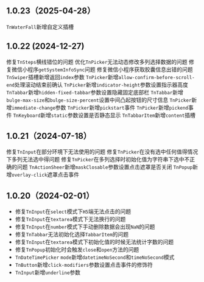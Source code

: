 ## 1.0.23（2025-04-28）
`TnWaterFall`新增自定义插槽
## 1.0.22 (2024-12-27)
修复`TnSteps`横线错位的问题
优化`TnPicker`无法动态修改多列选择数据的问题
修复微信小程序`getSystemInfoSync`问题
修复微信小程序获取胶囊信息出错的问题
`TnSwiper`插槽新增返回`index`参数
`TnPicker`新增`allow-confirm-before-scroll-end`处理滚动结束前确认
`TnPicker`新增`indicator-height`参数设置指示器高度
`TnTabbar`新增`hidden-fixed-tabbar`参数设置隐藏固定底部栏
`TnTabbar`新增`bulge-max-size`和`bulge-size-percent`设置中间凸起按钮的尺寸信息
`TnPicker`新增`immediate-change`参数
`TnPicker`新增`pickstart`事件
`TnPicker`新增`pickend`事件
`TnKeyboard`新增`static`参数设置是否静态显示
`TnTabbarItem`新增`content`插槽## 1.0.21（2024-07-18）
修复`TnInput`在部分环境下无法使用的问题
修复`TnPicker`在没有选中任何值得情况下多列无法选中得问题
修复`TnPicker`在多列选择时初始化值为字符串下选中不正确的问题
`TnActionSheer`新增`maskClosable`参数设置点击遮罩是否关闭
`TnPopup`新增`overlay-click`遮罩点击事件
## 1.0.20（2024-02-01）
- 修复`TnInput`在`select`模式下`H5`端无法点击的问题
- 修复`TnInput`在`textarea`模式下无法换行的问题
- 修复`TnInput`在`number`模式下手动删除数据会出现`NaN`的问题
- 修复`TnTabbar`无法初始化选择`TabbarItem`的问题
- 修复`TnInput`在`textarea`模式下初始化值的时候无法统计字数的问题
- 修复`TnPopup`初始化时会触发`close`和`open`方法的问题
- `TnDateTimePicker` `mode`新增`datetimeNoSecond`和`timeNoSecond`模式
- `TnButton`新增`click-modifiers`参数设置点击事件的修饰符
- `TnInput`新增`underline`参数
